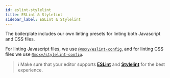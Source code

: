 ```yaml
---
id: eslint-stylelint
title: ESLint & Stylelint
sidebar_label: ESLint & Stylelint
---
```


The boilerplate includes our own linting presets for linting both Javascript and CSS files.

For linting Javascript files, we use [`@moxy/eslint-config`](https://github.com/moxystudio/eslint-config), and for linting CSS files we use [`@moxy/stylelint-config`](https://github.com/moxystudio/stylelint-config).

> ℹ️ Make sure that your editor supports [**ESLint**](https://eslint.org/) and [**Stylelint**](https://stylelint.io/) for the best experience.
